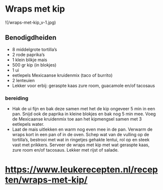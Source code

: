 # Wraps met kip

!(/wraps-met-kip_v-1.jpg)

## Benodigdheiden

- 8 middelgrote tortilla’s
- 2 rode paprika’s
- 1 klein blikje mais
- 500 gr kip (in blokjes)
- 1 ui
- eetlepels Mexicaanse kruidenmix (taco of burrito)
- 2 lenteuien
- Lekker voor erbij: geraspte kaas zure room, guacamole en/of tacosaus

### bereiding

- Hak de ui fijn en bak deze samen met het de kip ongeveer 5 min in een pan. Snijd ook de paprika in kleine blokjes en bak nog 5 min mee. Voeg de Mexicaanse kruidenmix toe aan het 
  kipmengsel samen met 3 eetlepels water.
- Laat de mais uitlekken en warm nog even mee in de pan. Verwarm de wraps kort in een pan of in de oven. Schep wat van de vulling op de tortilla’s, bestrooi met wat in ringetjes 
  gehakte lentui, rol op en steek vast met prikkers. Serveer de wraps met kip met wat geraspte kaas, zure room en/of tacosaus. Lekker met rijst of salade.

# https://www.leukerecepten.nl/recepten/wraps-met-kip/